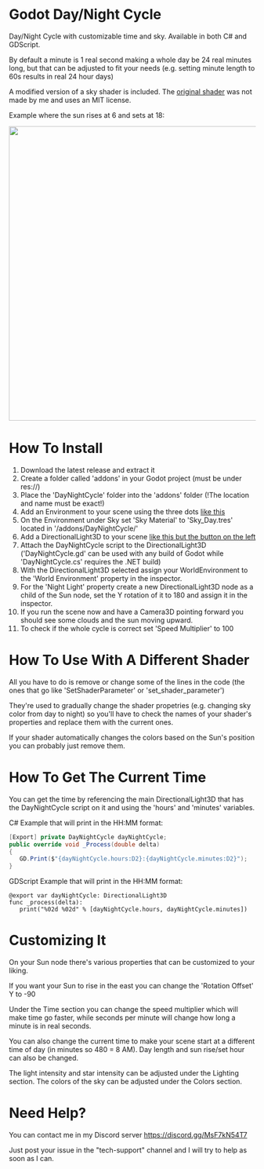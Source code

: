 # Godot Day/Night Cycle
Day/Night Cycle with customizable time and sky.
Available in both C# and GDScript.

By default a minute is 1 real second making a whole day be 24 real minutes long, but that can be adjusted to fit your needs (e.g. setting minute length to 60s results in real 24 hour days)

A modified version of a sky shader is included. The [original shader](https://github.com/gdquest-demos/godot-4-stylized-sky) was not made by me and uses an MIT license.

Example where the sun rises at 6 and sets at 18:

<p float="left">
   <img src="https://github.com/sventomasek/Godot-Day-Night-Cycle/blob/main/Example.gif" width="600" />
</p>

# How To Install
1. Download the latest release and extract it
2. Create a folder called 'addons' in your Godot project (must be under res://)
3. Place the 'DayNightCycle' folder into the 'addons' folder (!The location and name must be exact!)
4. Add an Environment to your scene using the three dots [like this](https://raw.githubusercontent.com/sventomasek/Godot-Day-Night-Cycle/refs/heads/main/HowTo.png)
5. On the Environment under Sky set 'Sky Material' to 'Sky_Day.tres' located in '/addons/DayNightCycle/'
6. Add a DirectionalLight3D to your scene [like this but the button on the left](https://raw.githubusercontent.com/sventomasek/Godot-Day-Night-Cycle/refs/heads/main/HowTo.png)
7. Attach the DayNightCycle script to the DirectionalLight3D ('DayNightCycle.gd' can be used with any build of Godot while 'DayNightCycle.cs' requires the .NET build)
8. With the DirectionalLight3D selected assign your WorldEnvironment to the 'World Environment' property in the inspector.
9. For the 'Night Light' property create a new DirectionalLight3D node as a child of the Sun node, set the Y rotation of it to 180 and assign it in the inspector.
10. If you run the scene now and have a Camera3D pointing forward you should see some clouds and the sun moving upward.
11. To check if the whole cycle is correct set 'Speed Multiplier' to 100

# How To Use With A Different Shader
All you have to do is remove or change some of the lines in the code (the ones that go like 'SetShaderParameter' or 'set_shader_parameter')

They're used to gradually change the shader propetries (e.g. changing sky color from day to night) so you'll have to check the names of your shader's properties and replace them with the current ones.

If your shader automatically changes the colors based on the Sun's position you can probably just remove them.

# How To Get The Current Time
You can get the time by referencing the main DirectionalLight3D that has the DayNightCycle script on it and using the 'hours' and 'minutes' variables.

C# Example that will print in the HH:MM format:
```csharp
[Export] private DayNightCycle dayNightCycle;
public override void _Process(double delta)
{
   GD.Print($"{dayNightCycle.hours:D2}:{dayNightCycle.minutes:D2}");
}
```

GDScript Example that will print in the HH:MM format:
```gdscript
@export var dayNightCycle: DirectionalLight3D
func _process(delta):
   print("%02d %02d" % [dayNightCycle.hours, dayNightCycle.minutes])
```

# Customizing It
On your Sun node there's various properties that can be customized to your liking.

If you want your Sun to rise in the east you can change the 'Rotation Offset' Y to -90

Under the Time section you can change the speed multiplier which will make time go faster, while seconds per minute will change how long a minute is in real seconds.

You can also change the current time to make your scene start at a different time of day (in minutes so 480 = 8 AM).
Day length and sun rise/set hour can also be changed.

The light intensity and star intensity can be adjusted under the Lighting section.
The colors of the sky can be adjusted under the Colors section.

# Need Help?
You can contact me in my Discord server https://discord.gg/MsF7kN54T7

Just post your issue in the "tech-support" channel and I will try to help as soon as I can.
